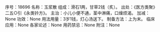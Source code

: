 序号：18696
名称：玉浆散
组成：滑石1两，甘草2钱（炙）。
出处：《医方类聚》二五○引《永类钤方》。
主治：小儿小便不通，茎中淋痛，口燥烦渴。
加减：None
功效：None
用法用量：3岁1钱，灯心汤送下。
制备方法：上为末。
临床应用：None
各家论述：None
用药禁忌：None
附注：None
